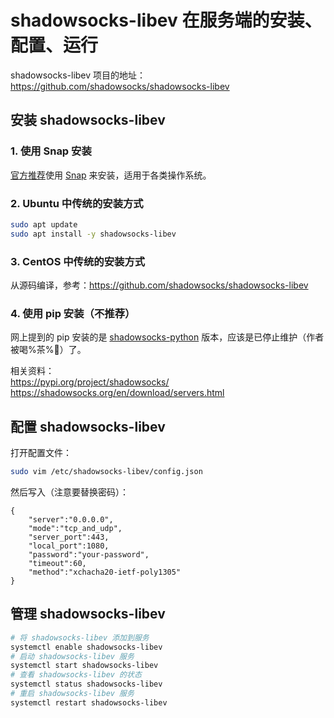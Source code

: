 #  shadowsocks-libev 在服务端的安装、配置、运行 

shadowsocks-libev 项目的地址：https://github.com/shadowsocks/shadowsocks-libev  

##  安装 shadowsocks-libev

### 1. 使用 Snap 安装

[官方推荐](https://github.com/shadowsocks/shadowsocks-libev#quick-start)使用 [Snap](https://snapcraft.io/core) 来安装，适用于各类操作系统。

### 2. Ubuntu 中传统的安装方式

```bash
sudo apt update
sudo apt install -y shadowsocks-libev
```

### 3. CentOS 中传统的安装方式

从源码编译，参考：https://github.com/shadowsocks/shadowsocks-libev

### 4. 使用 pip 安装（不推荐）

网上提到的 pip 安装的是 [shadowsocks-python](https://github.com/shadowsocks/shadowsocks) 版本，应该是已停止维护（作者被喝%茶%🍵）了。

相关资料：  
https://pypi.org/project/shadowsocks/  
https://shadowsocks.org/en/download/servers.html  

## 配置 shadowsocks-libev

打开配置文件：

```bash
sudo vim /etc/shadowsocks-libev/config.json
```

然后写入（注意要替换密码）：

```
{
    "server":"0.0.0.0",
    "mode":"tcp_and_udp",
    "server_port":443,
    "local_port":1080,
    "password":"your-password",
    "timeout":60,
    "method":"xchacha20-ietf-poly1305"
}
```

## 管理 shadowsocks-libev

```bash
# 将 shadowsocks-libev 添加到服务
systemctl enable shadowsocks-libev
# 启动 shadowsocks-libev 服务
systemctl start shadowsocks-libev
# 查看 shadowsocks-libev 的状态
systemctl status shadowsocks-libev
# 重启 shadowsocks-libev 服务
systemctl restart shadowsocks-libev
```
